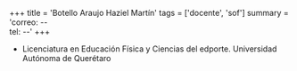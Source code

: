 +++
title = 'Botello Araujo Haziel Martín'
tags = ['docente', 'sof']
summary = 'correo: -- <br> tel: --'
+++

- Licenciatura en Educación Física y Ciencias del edporte. Universidad Autónoma de Querétaro
